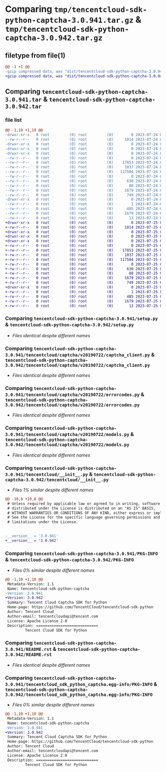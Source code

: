 # Comparing `tmp/tencentcloud-sdk-python-captcha-3.0.941.tar.gz` & `tmp/tencentcloud-sdk-python-captcha-3.0.942.tar.gz`

## filetype from file(1)

```diff
@@ -1 +1 @@
-gzip compressed data, was "dist/tencentcloud-sdk-python-captcha-3.0.941.tar", last modified: Mon Jul 24 00:32:00 2023, max compression
+gzip compressed data, was "dist/tencentcloud-sdk-python-captcha-3.0.942.tar", last modified: Tue Jul 25 04:12:40 2023, max compression
```

## Comparing `tencentcloud-sdk-python-captcha-3.0.941.tar` & `tencentcloud-sdk-python-captcha-3.0.942.tar`

### file list

```diff
@@ -1,19 +1,19 @@
-drwxr-xr-x   0 root         (0) root         (0)        0 2023-07-24 00:32:00.000000 tencentcloud-sdk-python-captcha-3.0.941/
--rw-r--r--   0 root         (0) root         (0)     1014 2023-07-24 00:32:00.000000 tencentcloud-sdk-python-captcha-3.0.941/setup.py
-drwxr-xr-x   0 root         (0) root         (0)        0 2023-07-24 00:32:00.000000 tencentcloud-sdk-python-captcha-3.0.941/tencentcloud/
-drwxr-xr-x   0 root         (0) root         (0)        0 2023-07-24 00:32:00.000000 tencentcloud-sdk-python-captcha-3.0.941/tencentcloud/captcha/
-drwxr-xr-x   0 root         (0) root         (0)        0 2023-07-24 00:32:00.000000 tencentcloud-sdk-python-captcha-3.0.941/tencentcloud/captcha/v20190722/
--rw-r--r--   0 root         (0) root         (0)        0 2023-07-24 00:32:00.000000 tencentcloud-sdk-python-captcha-3.0.941/tencentcloud/captcha/v20190722/__init__.py
--rw-r--r--   0 root         (0) root         (0)    17853 2023-07-24 00:32:00.000000 tencentcloud-sdk-python-captcha-3.0.941/tencentcloud/captcha/v20190722/captcha_client.py
--rw-r--r--   0 root         (0) root         (0)     1037 2023-07-24 00:32:00.000000 tencentcloud-sdk-python-captcha-3.0.941/tencentcloud/captcha/v20190722/errorcodes.py
--rw-r--r--   0 root         (0) root         (0)   117504 2023-07-24 00:32:00.000000 tencentcloud-sdk-python-captcha-3.0.941/tencentcloud/captcha/v20190722/models.py
--rw-r--r--   0 root         (0) root         (0)        0 2023-07-24 00:32:00.000000 tencentcloud-sdk-python-captcha-3.0.941/tencentcloud/captcha/__init__.py
--rw-r--r--   0 root         (0) root         (0)      630 2023-07-24 00:32:00.000000 tencentcloud-sdk-python-captcha-3.0.941/tencentcloud/__init__.py
--rw-r--r--   0 root         (0) root         (0)       88 2023-07-24 00:32:00.000000 tencentcloud-sdk-python-captcha-3.0.941/setup.cfg
--rw-r--r--   0 root         (0) root         (0)     1679 2023-07-24 00:32:00.000000 tencentcloud-sdk-python-captcha-3.0.941/PKG-INFO
--rw-r--r--   0 root         (0) root         (0)      749 2023-07-24 00:32:00.000000 tencentcloud-sdk-python-captcha-3.0.941/README.rst
-drwxr-xr-x   0 root         (0) root         (0)        0 2023-07-24 00:32:00.000000 tencentcloud-sdk-python-captcha-3.0.941/tencentcloud_sdk_python_captcha.egg-info/
--rw-r--r--   0 root         (0) root         (0)        1 2023-07-24 00:32:00.000000 tencentcloud-sdk-python-captcha-3.0.941/tencentcloud_sdk_python_captcha.egg-info/dependency_links.txt
--rw-r--r--   0 root         (0) root         (0)      485 2023-07-24 00:32:00.000000 tencentcloud-sdk-python-captcha-3.0.941/tencentcloud_sdk_python_captcha.egg-info/SOURCES.txt
--rw-r--r--   0 root         (0) root         (0)     1679 2023-07-24 00:32:00.000000 tencentcloud-sdk-python-captcha-3.0.941/tencentcloud_sdk_python_captcha.egg-info/PKG-INFO
--rw-r--r--   0 root         (0) root         (0)       13 2023-07-24 00:32:00.000000 tencentcloud-sdk-python-captcha-3.0.941/tencentcloud_sdk_python_captcha.egg-info/top_level.txt
+drwxr-xr-x   0 root         (0) root         (0)        0 2023-07-25 04:12:40.000000 tencentcloud-sdk-python-captcha-3.0.942/
+-rw-r--r--   0 root         (0) root         (0)     1014 2023-07-25 04:12:40.000000 tencentcloud-sdk-python-captcha-3.0.942/setup.py
+drwxr-xr-x   0 root         (0) root         (0)        0 2023-07-25 04:12:40.000000 tencentcloud-sdk-python-captcha-3.0.942/tencentcloud/
+drwxr-xr-x   0 root         (0) root         (0)        0 2023-07-25 04:12:40.000000 tencentcloud-sdk-python-captcha-3.0.942/tencentcloud/captcha/
+drwxr-xr-x   0 root         (0) root         (0)        0 2023-07-25 04:12:40.000000 tencentcloud-sdk-python-captcha-3.0.942/tencentcloud/captcha/v20190722/
+-rw-r--r--   0 root         (0) root         (0)        0 2023-07-25 04:12:40.000000 tencentcloud-sdk-python-captcha-3.0.942/tencentcloud/captcha/v20190722/__init__.py
+-rw-r--r--   0 root         (0) root         (0)    17853 2023-07-25 04:12:40.000000 tencentcloud-sdk-python-captcha-3.0.942/tencentcloud/captcha/v20190722/captcha_client.py
+-rw-r--r--   0 root         (0) root         (0)     1037 2023-07-25 04:12:40.000000 tencentcloud-sdk-python-captcha-3.0.942/tencentcloud/captcha/v20190722/errorcodes.py
+-rw-r--r--   0 root         (0) root         (0)   117504 2023-07-25 04:12:40.000000 tencentcloud-sdk-python-captcha-3.0.942/tencentcloud/captcha/v20190722/models.py
+-rw-r--r--   0 root         (0) root         (0)        0 2023-07-25 04:12:40.000000 tencentcloud-sdk-python-captcha-3.0.942/tencentcloud/captcha/__init__.py
+-rw-r--r--   0 root         (0) root         (0)      630 2023-07-25 04:12:40.000000 tencentcloud-sdk-python-captcha-3.0.942/tencentcloud/__init__.py
+-rw-r--r--   0 root         (0) root         (0)       88 2023-07-25 04:12:40.000000 tencentcloud-sdk-python-captcha-3.0.942/setup.cfg
+-rw-r--r--   0 root         (0) root         (0)     1679 2023-07-25 04:12:40.000000 tencentcloud-sdk-python-captcha-3.0.942/PKG-INFO
+-rw-r--r--   0 root         (0) root         (0)      749 2023-07-25 04:12:40.000000 tencentcloud-sdk-python-captcha-3.0.942/README.rst
+drwxr-xr-x   0 root         (0) root         (0)        0 2023-07-25 04:12:40.000000 tencentcloud-sdk-python-captcha-3.0.942/tencentcloud_sdk_python_captcha.egg-info/
+-rw-r--r--   0 root         (0) root         (0)        1 2023-07-25 04:12:40.000000 tencentcloud-sdk-python-captcha-3.0.942/tencentcloud_sdk_python_captcha.egg-info/dependency_links.txt
+-rw-r--r--   0 root         (0) root         (0)      485 2023-07-25 04:12:40.000000 tencentcloud-sdk-python-captcha-3.0.942/tencentcloud_sdk_python_captcha.egg-info/SOURCES.txt
+-rw-r--r--   0 root         (0) root         (0)     1679 2023-07-25 04:12:40.000000 tencentcloud-sdk-python-captcha-3.0.942/tencentcloud_sdk_python_captcha.egg-info/PKG-INFO
+-rw-r--r--   0 root         (0) root         (0)       13 2023-07-25 04:12:40.000000 tencentcloud-sdk-python-captcha-3.0.942/tencentcloud_sdk_python_captcha.egg-info/top_level.txt
```

### Comparing `tencentcloud-sdk-python-captcha-3.0.941/setup.py` & `tencentcloud-sdk-python-captcha-3.0.942/setup.py`

 * *Files identical despite different names*

### Comparing `tencentcloud-sdk-python-captcha-3.0.941/tencentcloud/captcha/v20190722/captcha_client.py` & `tencentcloud-sdk-python-captcha-3.0.942/tencentcloud/captcha/v20190722/captcha_client.py`

 * *Files identical despite different names*

### Comparing `tencentcloud-sdk-python-captcha-3.0.941/tencentcloud/captcha/v20190722/errorcodes.py` & `tencentcloud-sdk-python-captcha-3.0.942/tencentcloud/captcha/v20190722/errorcodes.py`

 * *Files identical despite different names*

### Comparing `tencentcloud-sdk-python-captcha-3.0.941/tencentcloud/captcha/v20190722/models.py` & `tencentcloud-sdk-python-captcha-3.0.942/tencentcloud/captcha/v20190722/models.py`

 * *Files identical despite different names*

### Comparing `tencentcloud-sdk-python-captcha-3.0.941/tencentcloud/__init__.py` & `tencentcloud-sdk-python-captcha-3.0.942/tencentcloud/__init__.py`

 * *Files 1% similar despite different names*

```diff
@@ -10,8 +10,8 @@
 # Unless required by applicable law or agreed to in writing, software
 # distributed under the License is distributed on an "AS IS" BASIS,
 # WITHOUT WARRANTIES OR CONDITIONS OF ANY KIND, either express or implied.
 # See the License for the specific language governing permissions and
 # limitations under the License.
 
 
-__version__ = '3.0.941'
+__version__ = '3.0.942'
```

### Comparing `tencentcloud-sdk-python-captcha-3.0.941/PKG-INFO` & `tencentcloud-sdk-python-captcha-3.0.942/PKG-INFO`

 * *Files 0% similar despite different names*

```diff
@@ -1,10 +1,10 @@
 Metadata-Version: 1.1
 Name: tencentcloud-sdk-python-captcha
-Version: 3.0.941
+Version: 3.0.942
 Summary: Tencent Cloud Captcha SDK for Python
 Home-page: https://github.com/TencentCloud/tencentcloud-sdk-python
 Author: Tencent Cloud
 Author-email: tencentcloudapi@tencent.com
 License: Apache License 2.0
 Description: ============================
         Tencent Cloud SDK for Python
```

### Comparing `tencentcloud-sdk-python-captcha-3.0.941/README.rst` & `tencentcloud-sdk-python-captcha-3.0.942/README.rst`

 * *Files identical despite different names*

### Comparing `tencentcloud-sdk-python-captcha-3.0.941/tencentcloud_sdk_python_captcha.egg-info/PKG-INFO` & `tencentcloud-sdk-python-captcha-3.0.942/tencentcloud_sdk_python_captcha.egg-info/PKG-INFO`

 * *Files 0% similar despite different names*

```diff
@@ -1,10 +1,10 @@
 Metadata-Version: 1.1
 Name: tencentcloud-sdk-python-captcha
-Version: 3.0.941
+Version: 3.0.942
 Summary: Tencent Cloud Captcha SDK for Python
 Home-page: https://github.com/TencentCloud/tencentcloud-sdk-python
 Author: Tencent Cloud
 Author-email: tencentcloudapi@tencent.com
 License: Apache License 2.0
 Description: ============================
         Tencent Cloud SDK for Python
```

